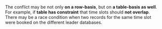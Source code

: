The conflict may be not only **on a row-basis**, but on **a table-basis as well**. For example, if **table has constraint** that time slots should **not overlap**. There may be a race condition when two records for the same time slot were booked on the different leader databases.